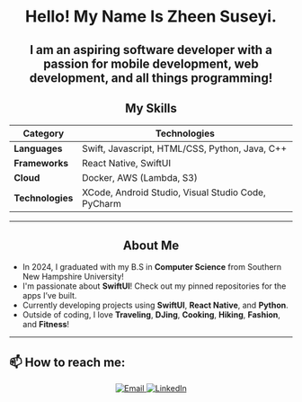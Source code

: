 <div align="center">
  
  <h1>Hello! My Name Is Zheen Suseyi. </h1> 

  <h2> I am an aspiring software developer with a passion for mobile development, web development, and all things programming! </h2>
  
  ## My Skills
  
  | **Category**  | **Technologies**                     |
  | ------------- | ------------------------------------ |
  | **Languages** | Swift, Javascript, HTML/CSS, Python, Java, C++  |
  | **Frameworks** | React Native, SwiftUI                     |
  | **Cloud**    | Docker, AWS (Lambda, S3)            |
  | **Technologies**    | XCode, Android Studio, Visual Studio Code, PyCharm |
  
  ---
  
  ## About Me
  
</div>

- In 2024, I graduated with my B.S in **Computer Science** from Southern New Hampshire University!
- I'm passionate about **SwiftUI**! Check out my pinned repositories for the apps I’ve built.
- Currently developing projects using **SwiftUI**, **React Native**, and **Python**.
- Outside of coding, I love **Traveling**, **DJing**, **Cooking**, **Hiking**, **Fashion**, and **Fitness**!

---

## 📫 How to reach me:
  
<div align="center">
  <a href="mailto:suseyihzheen@gmail.com">
    <img src="https://img.shields.io/badge/Email-D14836?style=for-the-badge&logo=gmail&logoColor=white" alt="Email">
  </a>
  <a href="https://www.linkedin.com/in/zheen-s-430214255/">
    <img src="https://img.shields.io/badge/LinkedIn-0077B5?style=for-the-badge&logo=linkedin&logoColor=white" alt="LinkedIn">
  </a>
</div>
